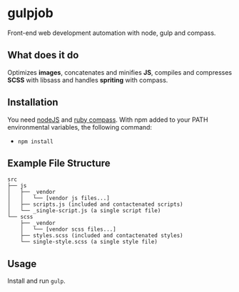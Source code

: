 gulpjob
=======

Front-end web development automation with node, gulp and compass.

What does it do
---------------
Optimizes __images__, concatenates and minifies __JS__, compiles and compresses __SCSS__ with libsass and handles __spriting__ with compass.

Installation
------------

You need [nodeJS](http://nodejs.org/download/) and [ruby compass](http://compass-style.org/install/). With npm added to your PATH environmental variables, the following command:

- ```npm install```

Example File Structure
----------------------

```
src
├── js
│   ├── _vendor
│   │   └── [vendor js files...]
│   ├── scripts.js (included and contactenated scripts)
│   └── _single-script.js (a single script file)
└── scss
    ├── _vendor
    │   └── [vendor scss files...]
    ├── styles.scss (included and contactenated styles)
    └── single-style.scss (a single style file)
```

Usage
-----
Install and run ```gulp```.
